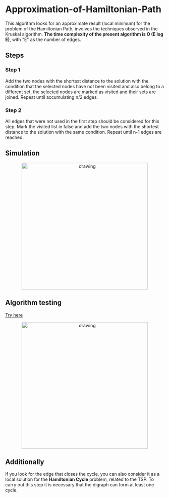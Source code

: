 # Approximation-of-Hamiltonian-Path
This algorithm looks for an approximate result (local minimum) for the problem of the Hamiltonian Path, involves the techniques observed in the Kruskal algorithm. **The time complexity of the present algorithm is O (E log E)**, with "E" as the number of edges.

## Steps
### Step 1
Add the two nodes with the shortest distance to the solution with the condition that the selected nodes have not been visited and also belong to a different set, the selected nodes are marked as visited and their sets are joined. Repeat until accumulating n/2 edges.
### Step 2
All edges that were not used in the first step should be considered for this step. Mark the visited list in false and add the two nodes with the shortest distance to the solution with the same condition. Repeat until n-1 edges are reached.

## Simulation

<p align="center">
  <img src="https://github.com/francoMG/Approximation-of-Hamiltonian-Path/blob/master/simulation.gif"
        alt="drawing" width="400"/>
</p>

## Algorithm testing
[Try here](https://repl.it/@FrancoMG/AHP)

<p align="center">
  <img src="https://github.com/francoMG/Approximation-of-Hamiltonian-Path/blob/master/test.png"
        alt="drawing" width="400"/>
</p>

## Additionally
If you look for the edge that closes the cycle, you can also consider it as a local solution for the **Hamiltonian Cycle** problem, related to the TSP. To carry out this step it is necessary that the digraph can form at least one cycle.
